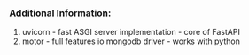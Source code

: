 ### Additional Information: 
1. uvicorn - fast ASGI server implementation - core of FastAPI
2. motor   - full features io mongodb driver - works with python 
